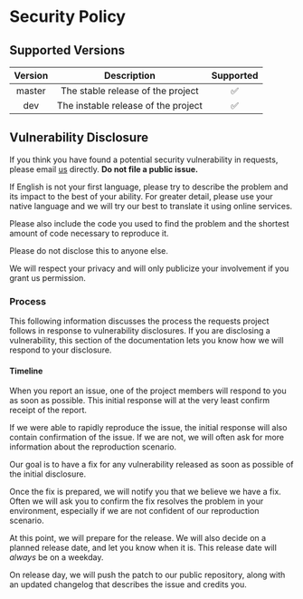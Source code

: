 # Security Policy

## Supported Versions

| Version  | Description                         | Supported          |
| :------: | :---------------------------------: | :----------------: |
| master   | The stable release of the project   | :white_check_mark: |
| dev      | The instable release of the project | :white_check_mark: |
## Vulnerability Disclosure

If you think you have found a potential security vulnerability in
requests, please email [us](mailto:34110430+giulioc008@users.noreply.github.com) directly.
**Do not file a public issue.**

If English is not your first language, please try to describe the
problem and its impact to the best of your ability. For greater detail,
please use your native language and we will try our best to translate it
using online services.

Please also include the code you used to find the problem and the
shortest amount of code necessary to reproduce it.

Please do not disclose this to anyone else.

We will respect your privacy and will only publicize your involvement if
you grant us permission.

### Process

This following information discusses the process the requests project
follows in response to vulnerability disclosures. If you are disclosing
a vulnerability, this section of the documentation lets you know how we
will respond to your disclosure.

#### Timeline

When you report an issue, one of the project members will respond to you
as soon as possible. This initial response will at the very
least confirm receipt of the report.

If we were able to rapidly reproduce the issue, the initial response
will also contain confirmation of the issue. If we are not, we will
often ask for more information about the reproduction scenario.

Our goal is to have a fix for any vulnerability released as soon as possible
of the initial disclosure.

Once the fix is prepared, we will notify you that we
believe we have a fix. Often we will ask you to confirm the fix resolves
the problem in your environment, especially if we are not confident of
our reproduction scenario.

At this point, we will prepare for the release.
We will also decide on a planned release date, and let you
know when it is. This release date will *always* be on a weekday.

On release day, we will push the patch to our public repository, along
with an updated changelog that describes the issue and credits you.
